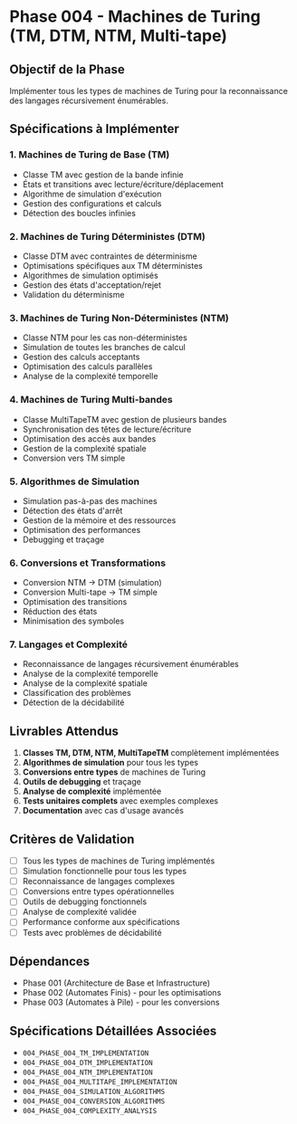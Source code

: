 # Phase 004 - Machines de Turing (TM, DTM, NTM, Multi-tape)

## Objectif de la Phase

Implémenter tous les types de machines de Turing pour la reconnaissance des langages récursivement énumérables.

## Spécifications à Implémenter

### 1. Machines de Turing de Base (TM)
- Classe TM avec gestion de la bande infinie
- États et transitions avec lecture/écriture/déplacement
- Algorithme de simulation d'exécution
- Gestion des configurations et calculs
- Détection des boucles infinies

### 2. Machines de Turing Déterministes (DTM)
- Classe DTM avec contraintes de déterminisme
- Optimisations spécifiques aux TM déterministes
- Algorithmes de simulation optimisés
- Gestion des états d'acceptation/rejet
- Validation du déterminisme

### 3. Machines de Turing Non-Déterministes (NTM)
- Classe NTM pour les cas non-déterministes
- Simulation de toutes les branches de calcul
- Gestion des calculs acceptants
- Optimisation des calculs parallèles
- Analyse de la complexité temporelle

### 4. Machines de Turing Multi-bandes
- Classe MultiTapeTM avec gestion de plusieurs bandes
- Synchronisation des têtes de lecture/écriture
- Optimisation des accès aux bandes
- Gestion de la complexité spatiale
- Conversion vers TM simple

### 5. Algorithmes de Simulation
- Simulation pas-à-pas des machines
- Détection des états d'arrêt
- Gestion de la mémoire et des ressources
- Optimisation des performances
- Debugging et traçage

### 6. Conversions et Transformations
- Conversion NTM → DTM (simulation)
- Conversion Multi-tape → TM simple
- Optimisation des transitions
- Réduction des états
- Minimisation des symboles

### 7. Langages et Complexité
- Reconnaissance de langages récursivement énumérables
- Analyse de la complexité temporelle
- Analyse de la complexité spatiale
- Classification des problèmes
- Détection de la décidabilité

## Livrables Attendus

1. **Classes TM, DTM, NTM, MultiTapeTM** complètement implémentées
2. **Algorithmes de simulation** pour tous les types
3. **Conversions entre types** de machines de Turing
4. **Outils de debugging** et traçage
5. **Analyse de complexité** implémentée
6. **Tests unitaires complets** avec exemples complexes
7. **Documentation** avec cas d'usage avancés

## Critères de Validation

- [ ] Tous les types de machines de Turing implémentés
- [ ] Simulation fonctionnelle pour tous les types
- [ ] Reconnaissance de langages complexes
- [ ] Conversions entre types opérationnelles
- [ ] Outils de debugging fonctionnels
- [ ] Analyse de complexité validée
- [ ] Performance conforme aux spécifications
- [ ] Tests avec problèmes de décidabilité

## Dépendances

- Phase 001 (Architecture de Base et Infrastructure)
- Phase 002 (Automates Finis) - pour les optimisations
- Phase 003 (Automates à Pile) - pour les conversions

## Spécifications Détaillées Associées

- `004_PHASE_004_TM_IMPLEMENTATION`
- `004_PHASE_004_DTM_IMPLEMENTATION`
- `004_PHASE_004_NTM_IMPLEMENTATION`
- `004_PHASE_004_MULTITAPE_IMPLEMENTATION`
- `004_PHASE_004_SIMULATION_ALGORITHMS`
- `004_PHASE_004_CONVERSION_ALGORITHMS`
- `004_PHASE_004_COMPLEXITY_ANALYSIS`